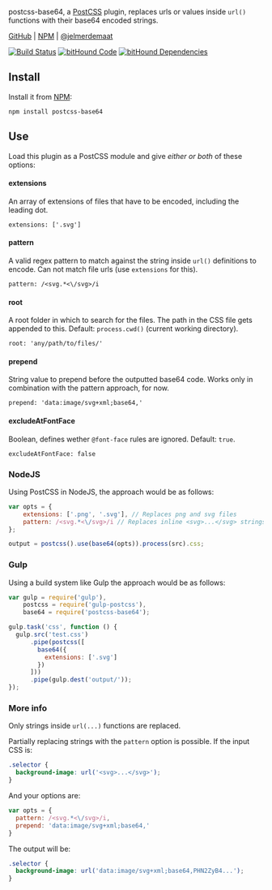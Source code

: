 postcss-base64, a [PostCSS](https://github.com/postcss/postcss/) plugin, replaces urls or values inside `url()` functions with their base64 encoded strings.

[GitHub](https://github.com/jelmerdemaat/postcss-base64) | [NPM](https://www.npmjs.com/package/postcss-base64) | [@jelmerdemaat](https://twitter.com/jelmerdemaat)

[![Build Status](https://travis-ci.org/jelmerdemaat/postcss-base64.svg?branch=master)](https://travis-ci.org/jelmerdemaat/postcss-base64)
[![bitHound Code](https://www.bithound.io/github/jelmerdemaat/postcss-base64/badges/code.svg)](https://www.bithound.io/github/jelmerdemaat/postcss-base64)
[![bitHound Dependencies](https://www.bithound.io/github/jelmerdemaat/postcss-base64/badges/dependencies.svg)](https://www.bithound.io/github/jelmerdemaat/postcss-base64/master/dependencies/npm)

## Install

Install it from [NPM](https://www.npmjs.com/package/postcss-base64):

```
npm install postcss-base64
```

## Use

Load this plugin as a PostCSS module and give _either or both_ of these options:

#### extensions

An array of extensions of files that have to be encoded, including the leading dot.

`extensions: ['.svg']`

#### pattern

A valid regex pattern to match against the string inside `url()` definitions to encode. Can not match file urls (use `extensions` for this).

`pattern: /<svg.*<\/svg>/i`

#### root

A root folder in which to search for the files. The path in the CSS file gets appended to this. Default: `process.cwd()` (current working directory).

`root: 'any/path/to/files/'`

#### prepend

String value to prepend before the outputted base64 code. Works only in combination with the pattern approach, for now.

`prepend: 'data:image/svg+xml;base64,'`

#### excludeAtFontFace

Boolean, defines wether `@font-face` rules are ignored. Default: `true`.

`excludeAtFontFace: false`

### NodeJS
Using PostCSS in NodeJS, the approach would be as follows:
```js
var opts = {
    extensions: ['.png', '.svg'], // Replaces png and svg files
    pattern: /<svg.*<\/svg>/i // Replaces inline <svg>...</svg> strings
};

output = postcss().use(base64(opts)).process(src).css;
```

### Gulp
Using a build system like Gulp the approach would be as follows:
```js
var gulp = require('gulp'),
    postcss = require('gulp-postcss'),
    base64 = require('postcss-base64');

gulp.task('css', function () {
  gulp.src('test.css')
      .pipe(postcss([
        base64({
          extensions: ['.svg']
        })
      ]))
      .pipe(gulp.dest('output/'));
});
```

### More info
Only strings inside `url(...)` functions are replaced.

Partially replacing strings with the `pattern` option is possible. If the input CSS is:

```css
.selector {
  background-image: url('<svg>...</svg>');
}
```
And your options are:
```js
var opts = {
  pattern: /<svg.*<\/svg>/i,
  prepend: 'data:image/svg+xml;base64,'
}
```
The output will be:
```css
.selector {
  background-image: url('data:image/svg+xml;base64,PHN2ZyB4...');
}
```
